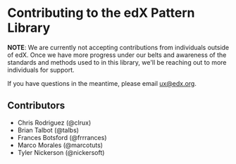 # Contributing to the edX Pattern Library
**NOTE**: We are currently not accepting contributions from individuals outside of edX. Once we have more progress under our belts and awareness of the standards and methods used to in this library, we'll be reaching out to more individuals for support.

If you have questions in the meantime, please email [ux@edx.org](mailto:ux@edx.org).

## Contributors
* Chris Rodriguez (@clrux)
* Brian Talbot (@talbs)
* Frances Botsford (@frrrances)
* Marco Morales (@marcotuts)
* Tyler Nickerson (@nickersoft)
